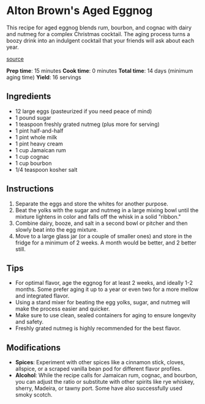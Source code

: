 # Alton Brown's Aged Eggnog

This recipe for aged eggnog blends rum, bourbon, and cognac with dairy and nutmeg for a complex Christmas cocktail. The aging process turns a boozy drink into an indulgent cocktail that your friends will ask about each year.

[source](https://altonbrown.com/recipes/aged-eggnog/)

**Prep time**: 15 minutes
**Cook time**: 0 minutes
**Total time**: 14 days (minimum aging time)
**Yield**: 16 servings

## Ingredients

- 12 large eggs (pasteurized if you need peace of mind)
- 1 pound sugar
- 1 teaspoon freshly grated nutmeg (plus more for serving)
- 1 pint half-and-half
- 1 pint whole milk
- 1 pint heavy cream
- 1 cup Jamaican rum
- 1 cup cognac
- 1 cup bourbon
- 1/4 teaspoon kosher salt

## Instructions

1. Separate the eggs and store the whites for another purpose.
2. Beat the yolks with the sugar and nutmeg in a large mixing bowl until the mixture lightens in color and falls off the whisk in a solid "ribbon."
3. Combine dairy, booze, and salt in a second bowl or pitcher and then slowly beat into the egg mixture.
4. Move to a large glass jar (or a couple of smaller ones) and store in the fridge for a minimum of 2 weeks. A month would be better, and 2 better still.

## Tips

- For optimal flavor, age the eggnog for at least 2 weeks, and ideally 1-2 months. Some prefer aging it up to a year or even two for a more mellow and integrated flavor.
- Using a stand mixer for beating the egg yolks, sugar, and nutmeg will make the process easier and quicker.
- Make sure to use clean, sealed containers for aging to ensure longevity and safety.
- Freshly grated nutmeg is highly recommended for the best flavor.

## Modifications

- **Spices**: Experiment with other spices like a cinnamon stick, cloves, allspice, or a scraped vanilla bean pod for different flavor profiles.
- **Alcohol**: While the recipe calls for Jamaican rum, cognac, and bourbon, you can adjust the ratio or substitute with other spirits like rye whiskey, sherry, Madeira, or tawny port. Some have also successfully used smoky scotch.
